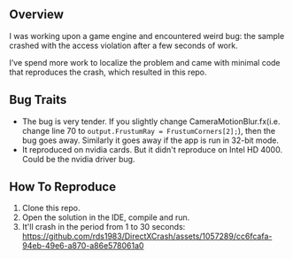 ## Overview
I was working upon a game engine and encountered weird bug: the sample crashed with the access violation after a few seconds of work.

I’ve spend more work to localize the problem and came with minimal code that reproduces the crash, which resulted in this repo.

## Bug Traits
* The bug is very tender. If you slightly change CameraMotionBlur.fx(i.e. change line 70 to `output.FrustumRay = FrustumCorners[2];`), then the bug goes away. Similarly it goes away if the app is run in 32-bit mode.
* It reproduced on nvidia cards. But it didn't reproduce on Intel HD 4000. Could be the nvidia driver bug.

## How To Reproduce
1. Clone this repo.
2. Open the solution in the IDE, compile and run.
3. It'll crash in the period from 1 to 30 seconds:
https://github.com/rds1983/DirectXCrash/assets/1057289/cc6fcafa-94eb-49e6-a870-a86e578061a0


